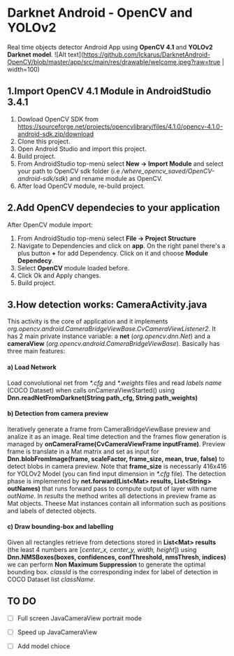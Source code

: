 # Darknet Android - OpenCV and YOLOv2
Real time objects detector Android App using **OpenCV 4.1** and **YOLOv2 Darknet model**.
![Alt text](https://github.com/Ickarus/DarknetAndroid-OpenCV/blob/master/app/src/main/res/drawable/welcome.jpeg?raw=true | width=100)

## 1.Import OpenCV 4.1 Module in AndroidStudio 3.4.1
1) Dowload OpenCV SDK from https://sourceforge.net/projects/opencvlibrary/files/4.1.0/opencv-4.1.0-android-sdk.zip/download
2) Clone this project.
3) Open Android Studio and import this project.
4) Build project.
5) From AndroidStudio top-menù select **New -> Import Module** and select your path to OpenCV sdk folder (i.e */where_opencv_saved/OpenCV-android-sdk/sdk*) and rename module as OpenCV.
6) After load OpenCV module, re-build project.

## 2.Add OpenCV dependecies to your application
After OpenCV module import:
1) From AndroidStudio top-menù select **File -> Project Structure**
2) Navigate to Dependencies and click on **app**. On the right panel there's a plus button **+** for add Dependency. Click on it and choose **Module Dependecy**.
3) Select **OpenCV** module loaded before.
4) Click Ok and Apply changes.
5) Build project.

## 3.How detection works: CameraActivity.java
This activity is the core of application and it implements *org.opencv.android.CameraBridgeViewBase.CvCameraViewListener2*.
It has 2 main private instance variable: a **net** (*org.opencv.dnn.Net*) and a **cameraView** (*org.opencv.android.CameraBridgeViewBase*).
Basically has three main features:

#### a) Load Network
Load convolutional net from *\*.cfg* and *\*.weights* files and read *labels name* (COCO Dataset) when calls onCameraViewStarted() using  **Dnn.readNetFromDarknet(String path_cfg, String path_weights)**


#### b) Detection from camera preview
Iteratively generate a frame from CameraBridgeViewBase preview and analize it as an image. Real time detection and the frames flow generation is managed by **onCameraFrame(CvCameraViewFrame inputFrame)**.
Preview frame is translate in a Mat matrix and set as input for **Dnn.blobFromImage(frame, scaleFactor, frame_size, mean, true, false)** to detect blobs in camera preview. Note that **frame_size** is necessarly 416x416 for YOLOv2 Model (you can find input dimension in *\*.cfg* file).
The detection phase is implemented by **net.forward(List\<Mat> results, List\<String> outNames)** that runs forward pass to compute output of layer with name *outName*. In *results* the method writes all detections in preview frame as Mat objects.
Theese Mat instances contain all information such as positions and labels of detected objects.


#### c) Draw bounding-box and labelling
Given all rectangles retrieve from detections stored in **List\<Mat> results**
(the least 4 numbers are [*center_x, center_y, width, height*]) using  **Dnn.NMSBoxes(boxes, confidences, confThreshold, nmsThresh, indices)** we can perform **Non Maximum Suppression** to generate the optimal bounding box. *classId* is the corresponding index for label of detection in COCO Dataset list *className*.

## TO DO
- [ ] Full screen JavaCameraView portrait mode
- [ ] Speed up JavaCameraView
- [ ] Add model chioce



